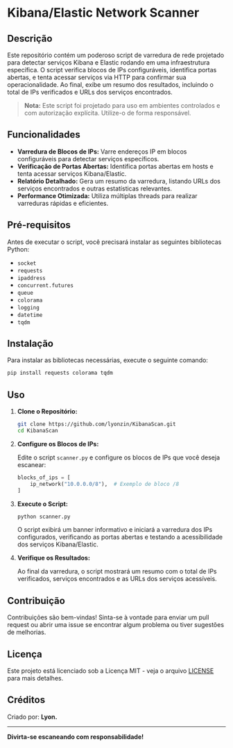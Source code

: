 # Kibana/Elastic Network Scanner

## Descrição

Este repositório contém um poderoso script de varredura de rede projetado para detectar serviços Kibana e Elastic rodando em uma infraestrutura específica. O script verifica blocos de IPs configuráveis, identifica portas abertas, e tenta acessar serviços via HTTP para confirmar sua operacionalidade. Ao final, exibe um resumo dos resultados, incluindo o total de IPs verificados e URLs dos serviços encontrados.

> **Nota:** Este script foi projetado para uso em ambientes controlados e com autorização explícita. Utilize-o de forma responsável.

## Funcionalidades

- **Varredura de Blocos de IPs:** Varre endereços IP em blocos configuráveis para detectar serviços específicos.
- **Verificação de Portas Abertas:** Identifica portas abertas em hosts e tenta acessar serviços Kibana/Elastic.
- **Relatório Detalhado:** Gera um resumo da varredura, listando URLs dos serviços encontrados e outras estatísticas relevantes.
- **Performance Otimizada:** Utiliza múltiplas threads para realizar varreduras rápidas e eficientes.

## Pré-requisitos

Antes de executar o script, você precisará instalar as seguintes bibliotecas Python:

- `socket`
- `requests`
- `ipaddress`
- `concurrent.futures`
- `queue`
- `colorama`
- `logging`
- `datetime`
- `tqdm`

## Instalação

Para instalar as bibliotecas necessárias, execute o seguinte comando:

```bash
pip install requests colorama tqdm
```

## Uso

1. **Clone o Repositório:**

   ```bash
   git clone https://github.com/lyonzin/KibanaScan.git
   cd KibanaScan
   ```

2. **Configure os Blocos de IPs:**

   Edite o script `scanner.py` e configure os blocos de IPs que você deseja escanear:

   ```python
   blocks_of_ips = [
       ip_network("10.0.0.0/8"),  # Exemplo de bloco /8
   ]
   ```

3. **Execute o Script:**

   ```bash
   python scanner.py
   ```

   O script exibirá um banner informativo e iniciará a varredura dos IPs configurados, verificando as portas abertas e testando a acessibilidade dos serviços Kibana/Elastic.

4. **Verifique os Resultados:**

   Ao final da varredura, o script mostrará um resumo com o total de IPs verificados, serviços encontrados e as URLs dos serviços acessíveis.

## Contribuição

Contribuições são bem-vindas! Sinta-se à vontade para enviar um pull request ou abrir uma issue se encontrar algum problema ou tiver sugestões de melhorias.

## Licença

Este projeto está licenciado sob a Licença MIT - veja o arquivo [LICENSE](LICENSE) para mais detalhes.

## Créditos

Criado por: **Lyon.**

---

**Divirta-se escaneando com responsabilidade!**
